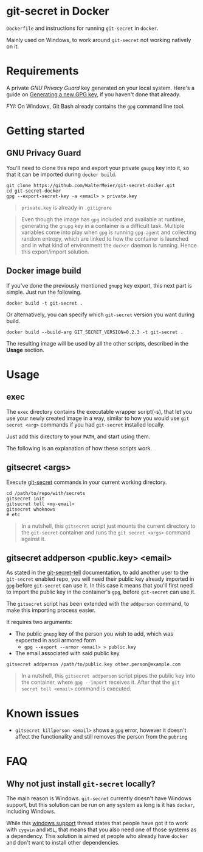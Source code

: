 # git-secret in Docker

`Dockerfile` and instructions for running `git-secret` in `docker`.

Mainly used on Windows, to work around `git-secret` not working natively on it.

# Requirements

A private _GNU Privacy Guard_ key generated on your local system. 
Here's a guide on [Generating a new GPG key](https://help.github.com/articles/generating-a-new-gpg-key/),
if you haven't done that already.

_FYI:_ On Windows, Git Bash already contains the `gpg` command line tool.

# Getting started

## GNU Privacy Guard

You'll need to clone this repo and export your private `gnupg` key into it,
so that it can be imported during `docker build`.

```shell
git clone https://github.com/WalterMeier/git-secret-docker.git
cd git-secret-docker
gpg --export-secret-key -a <email> > private.key
```

> `private.key` is already in `.gitignore`

> Even though the image has `gpg` included and available at runtime,
generating the `gnupg` key in a container is a difficult task.
Multiple variables come into play when
`gpg` is running `gpg-agent` and collecting random entropy,
which are linked to how the container is launched
and in what kind of environment the `docker` daemon is running.
Hence this export/import solution.

## Docker image build

If you've done the previously mentioned `gnupg` key export,
this next part is simple.
Just run the following.

```shell
docker build -t git-secret .
```

Or alternatively, you can specify which `git-secret` version you want during build.

```shell
docker build --build-arg GIT_SECRET_VERSION=0.2.3 -t git-secret .
```

The resulting image will be used by all the other scripts, described in the **Usage** section.

# Usage

## exec

The `exec` directory contains the executable wrapper script(-s),
that let you use your newly created image in a way, similar to
how you would use `git secret <arg>` commands
if you had `git-secret` installed locally.

Just add this directory to your `PATH`, and start using them.

The following is an explanation of how these scripts work.

## gitsecret &lt;args&gt;

Execute [git-secret](http://git-secret.io/) commands in your current working directory.
```
cd /path/to/repo/with/secrets
gitsecret init
gitsecret tell <my-email>
gitsecret whoknows
# etc
```
> In a nutshell, this `gitsecret` script just mounts the current directory
to the `git-secret` container and runs the `git secret <args>` command
against it.

## gitsecret addperson &lt;public.key&gt; &lt;email&gt;

As stated in the [git-secret-tell](http://git-secret.io/git-secret-tell) documentation,
to add another user to the `git-secret` enabled repo, you will need
their public key already imported in `gpg` before `git-secret` can use it.
In this case it means that you'll first need to import the public key in the
container's `gpg`, before `git-secret` can use it.

The `gitsecret` script has been extended with the `addperson` command,
to make this importing process easier.

It requires two arguments:
* The public `gnupg` key of the person you wish to add,
which was expoerted in ascii armored form
    * `gpg --export --armor <email> > public.key`
* The email associated with said public key

```shell
gitsecret addperson /path/to/public.key other.person@example.com
```
> In a nutshell, this `gitsecret addperson` script pipes the public key
into the container, where `gpg --import` receives it. After that the 
`git secret tell <email>` command is executed.

# Known issues
* `gitsecret killperson <email>` shows a `gpg` error,
however it doesn't affect the functionality and still removes the
person from the `pubring`

# FAQ
## Why not just install `git-secret` locally?
The main reason is Windows. 
`git-secret` currently doesn't have Windows support, but this solution 
can be run on any system as long is it has `docker`, including Windows.

While this [windows support](https://github.com/sobolevn/git-secret/issues/40)
thread states that people have got it to work with `cygwin` and `WSL`,
that means that you also need one of those systems as a dependency.
This solution is aimed at people who already have `docker` and
don't want to install other dependencies.

